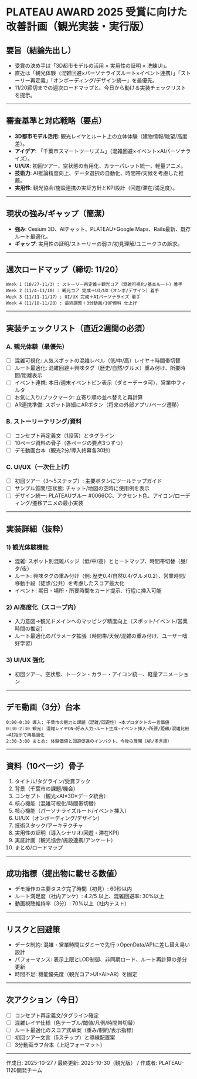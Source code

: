 # PLATEAU AWARD 2025 受賞に向けた改善計画（観光実装・実行版）

## 要旨（結論先出し）
- 受賞の決め手は「3D都市モデルの活用 × 実用性の証明 × 洗練UI」。
- 直近は「観光体験（混雑回避×パーソナライズルート×イベント連携）」「ストーリー再定義」「オンボーディング/デザイン統一」を最優先。
- 11/20締切までの週次ロードマップと、今日から動ける実装チェックリストを提示。

---

## 審査基準と対応戦略（要点）
- **3D都市モデル活用**: 観光レイヤとルート上の立体体験（建物情報/眺望/高度差）。
- **アイデア**: 「千葉市スマートツーリズム」（混雑回避×イベント×AIパーソナライズ）。
- **UI/UX**: 初回ツアー、空状態の有用化、カラーパレット統一、軽量アニメ。
- **技術力**: AI推論精度向上、データ選択の自動化、時間帯/天候を考慮した推薦。
- **実用性**: 観光協会/施設連携の実証方針とKPI設計（回遊/滞在/満足度）。

---

## 現状の強み/ギャップ（簡潔）
- **強み**: Cesium 3D、AIチャット、PLATEAU+Google Maps、Rails最新、既存ルート最適化。
- **ギャップ**: 実用性の証明/ストーリーの弱さ/初見理解/ユニークさの訴求。

---

## 週次ロードマップ（締切: 11/20）
```
Week 1（10/27-11/3）: ストーリー再定義＋観光コア（混雑可視化/基本ルート）着手
Week 2（11/4-11/10）: 観光コア 完成＋UI/UX（オンボ/デザイン）着手
Week 3（11/11-11/17）: UI/UX 完成＋AIパーソナライズ 着手
Week 4（11/18-11/20）: 最終調整＋3分動画/10P資料 仕上げ
```

---

## 実装チェックリスト（直近2週間の必須）

### A. 観光体験（最優先）
- [ ] 混雑可視化: 人気スポットの混雑レベル（低/中/高）レイヤ＋時間帯切替
- [ ] ルート最適化: 混雑回避＋興味タグ（歴史/自然/グルメ）重み付け、所要時間/距離表示
- [ ] イベント連携: 本日/週末イベントピン表示（ダミーデータ可）、営業中フィルタ
- [ ] お気に入り/ブックマーク: 立寄り順の並べ替えと再計算
- [ ] AR連携準備: スポット詳細にARボタン（将来の外部アプリ/ページ遷移）

### B. ストーリーテリング/資料
- [ ] コンセプト再定義文（1段落）とタグライン
- [ ] 10ページ資料の骨子（各ページの要点3つずつ）
- [ ] デモ動画台本（観光2分/導入終幕各30秒）

### C. UI/UX（一次仕上げ）
- [ ] 初回ツアー（3〜5ステップ）: 主要ボタンにツールチップガイド
- [ ] サンプル質問/空状態: チャット/地図の空時に使用例を表示
- [ ] デザイン統一: PLATEAUブルー #0066CC、アクセント色、アイコン/ローディング/遷移アニメの最小実装

---

## 実装詳細（抜粋）

### 1) 観光体験機能
- 混雑: スポット別混雑バッジ（低/中/高）とヒートマップ、時間帯切替（昼/夕/夜）
- ルート: 興味タグの重み付け（例: 歴史0.4/自然0.4/グルメ0.2）、営業時間/移動手段（徒歩/公共）を考慮したスコア最大化
- イベント: 期日・場所・所要時間をカード提示、行程に挿入可能

### 2) AI高度化（スコープ内）
- 入力意図→観光ドメインへのマッピング精度向上（スポット/イベント/営業時間の推定）
- ルート最適化のパラメータ拡張（時間帯/天候/混雑の重み付け、ユーザー嗜好学習）

### 3) UI/UX 強化
- 初回ツアー、空状態、トークン・カラー・アイコン統一、軽量アニメーション

---

## デモ動画（3分）台本
```
0:00-0:30 導入: 千葉市の魅力と課題（混雑/回遊性）→本プロダクトの一言価値
0:30-2:30 観光: 混雑レイヤON→好み入力→ルート生成→イベント挿入→所要/距離/混雑比較→AI指示で再最適化
2:30-3:00 まとめ: 体験価値と回遊促進のインパクト、今後の展開（AR/多言語）
```

---

## 資料（10ページ）骨子
1. タイトル/タグライン/受賞フック
2. 背景（千葉市の課題/機会）
3. コンセプト（観光×AI×3D×データ統合）
4. 核心機能（混雑可視化/時間帯切替）
5. 核心機能（パーソナライズルート/イベント挿入）
6. UI/UX（オンボーディング/デザイン）
7. 技術スタック/アーキテクチャ
8. 実用性の証明（導入シナリオ/回遊・滞在KPI）
9. 実証計画（観光協会/施設連携/アンケート）
10. まとめ/ロードマップ

---

## 成功指標（提出物に載せる数値）
- デモ操作の主要タスク完了時間（初見）: 60秒以内
- ルート満足度（社内アンケ）: 4.2/5 以上、混雑回避率: 30%以上
- 動画視聴維持率（3分）: 70%以上（社内テスト）

---

## リスクと回避策
- データ制約: 混雑・営業時間はダミーで先行→OpenData/APIに差し替え易い設計
- パフォーマンス: 表示上限とLOD制御、非同期ロード、ルート再計算の差分更新
- 時間不足: 機能優先度（観光コア>UI>AI>AR）を固定

---

## 次アクション（今日）
- [ ] コンセプト再定義文/タグライン確定
- [ ] 混雑レイヤ仕様（色テーブル/閾値/凡例/時間帯切替）
- [ ] ルート最適化のスコア式草案（重み/制約/表示指標）
- [ ] 初回ツアー文言（5ステップ）と導線配置案
- [ ] 3分動画ラフ台本（上記フォーマット）

---

作成日: 2025-10-27 / 最終更新: 2025-10-30（観光版） / 作成者: PLATEAU-1120開発チーム

